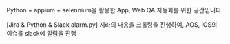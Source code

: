 
Python + appium + selennium을 활용한 App, Web QA 자동화를 위한 공간입니다.

[Jira & Python & Slack alarm.py]
지라의 내용을 크롤링을 진행하여, AOS, IOS의 이슈를 slack에 알림을 진행
